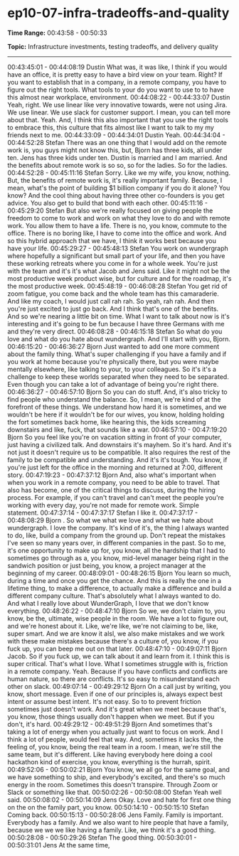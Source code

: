 # ep10-07-infra-tradeoffs-and-quality

**Time Range:** 00:43:58 - 00:50:33

**Topic:** Infrastructure investments, testing tradeoffs, and delivery quality

---

00:43:45:01 - 00:44:08:19
Dustin
What was, it was like, I think if you would have an office, it is pretty easy to have a bird view on
your team. Right? If you want to establish that in a company, in a remote company, you have to
figure out the right tools. What tools to your do you want to use to to have this almost near
workplace, environment.
00:44:08:22 - 00:44:33:07
Dustin
Yeah, right. We use linear like very innovative towards, were not using Jira. We use linear. We
use slack for customer support. I mean, you can tell more about that. Yeah. And, I think this also
important that you use the right tools to embrace this, this culture that fits almost like I want to
talk to my my friends next to me.
00:44:33:09 - 00:44:34:01
Dustin
Yeah.
00:44:34:04 - 00:44:52:28
Stefan
There was an one thing that I would add on the remote work is, you guys might not know this,
but, Bjorn has three kids, all under ten. Jens has three kids under ten. Dustin is married and I
am married. And the benefits about remote work is so so, so for the ladies. So for the ladies.
00:44:52:28 - 00:45:11:16
Stefan
Sorry. Like we my wife, you know, nothing. But, the benefits of remote work is, it's really
important family. Because, I mean, what's the point of building $1 billion company if you do it
alone? You know? And the cool thing about having three other co-founders is you get advice.
You also get to build that bond with each other.
00:45:11:16 - 00:45:29:20
Stefan
But also we're really focused on giving people the freedom to come to work and work on what
they love to do and with remote work. You allow them to have a life. There is no, you know,
commute to the office. There is no boring like, I have to come into the office and work. And so
this hybrid approach that we have, I think it works best because you have your life.
00:45:29:27 - 00:45:48:13
Stefan
You work on wundergraph where hopefully a significant but small part of your life, and then you
have these working retreats where you come in for a whole week. You're just with the team and
it's it's what Jacob and Jens said. Like it might not be the most productive week product wise,
but for culture and for the roadmap, it's the most productive week.
00:45:48:19 - 00:46:08:28
Stefan
You get rid of zoom fatigue, you come back and the whole team has this camaraderie. And like
my coach, I would just call rah rah. So yeah, rah rah. And then you're just excited to just go
back. And I think that's one of the benefits. And so we're nearing a little bit on time. What I want
to talk about now is it's interesting and it's going to be fun because I have three Germans with
me and they're very direct.
00:46:08:28 - 00:46:15:18
Stefan
So what do you love and what do you hate about wundergraph. And I'll start with you, Bjorn.
00:46:15:20 - 00:46:36:27
Bjorn
Just wanted to add one more comment about the family thing. What's super challenging if you
have a family and if you work at home because you're physically there, but you were maybe
mentally elsewhere, like talking to your, to your colleagues. So it's it's a challenge to keep these
worlds separated when they need to be separated. Even though you can take a lot of advantage
of being you're right there.
00:46:36:27 - 00:46:57:10
Bjorn
So you can do stuff. And, it's also tricky to find people who understand the balance. So, I mean,
we're kind of at the forefront of these things. We understand how hard it is sometimes, and we
wouldn't be here if it wouldn't be for our wives, you know, holding holding the fort sometimes
back home, like hearing this, the kids screaming downstairs and like, fuck, that sounds like a
war.
00:46:57:10 - 00:47:19:20
Bjorn
So you feel like you're on vacation sitting in front of your computer, just having a civilized talk.
And downstairs it's mayhem. So it's hard. And it's not just it doesn't require us to be compatible.
It also requires the rest of the family to be compatible and understanding. And it's it's tough. You
know, if you're just left for the office in the morning and returned at 7:00, different story.
00:47:19:23 - 00:47:37:12
Bjorn
And, also what's important when when you work in a remote company, you need to be able to
travel. That also has become, one of the critical things to discuss, during the hiring process. For
example, if you can't travel and can't meet the people you're working with every day, you're not
made for remote work. Simple statement.
00:47:37:14 - 00:47:37:17
Stefan
I like it.
00:47:37:17 - 00:48:08:29
Bjorn
. So what we what we love and what we hate about wundergraph. I love the company. It's kind
of it's, the thing I always wanted to do, like, build a company from the ground up. Don't repeat
the mistakes I've seen so many years over, in different companies in the past. So to me, it's one
opportunity to make up for, you know, all the hardship that I had to sometimes go through as a,
you know, mid-level manager being right in the sandwich position or just being, you know, a
project manager at the beginning of my career.
00:48:09:01 - 00:48:26:15
Bjorn
You learn so much, during a time and once you get the chance. And this is really the one in a
lifetime thing, to make a difference, to actually make a difference and build a different company
culture. That's absolutely what I always wanted to do. And what I really love about
WunderGraph, I love that we don't know everything.
00:48:26:22 - 00:48:47:10
Bjorn
So we, we don't claim to, you know, be the, ultimate, wise people in the room. We have a lot to
figure out, and we're honest about it. Like, we're like, we're not claiming to be, like, super smart.
And we are know it alsl, we also make mistakes and we work with these make mistakes
because there's a culture of, you know, if you fuck up, you can beep me out on that later.
00:48:47:10 - 00:49:07:11
Bjorn
Jacob. So if you fuck up, we can talk about it and learn from it. I think this is super critical. That's
what I love. What I sometimes struggle with is, friction in a remote company. Yeah. Because if
you have conflicts and conflicts are human nature, so there are conflicts. It's so easy to
misunderstand each other on slack.
00:49:07:14 - 00:49:29:12
Bjorn
On a call just by writing, you know, short message. Even if one of our principles is, always
expect best intent or assume best intent. It's not easy. So to to prevent friction sometimes just
doesn't work. And it's great when we meet because that's, you know, those things usually don't
happen when we meet. But if you don't, it's hard.
00:49:29:12 - 00:49:51:29
Bjorn
And sometimes that's taking a lot of energy when you actually just want to focus on work. And I
think a lot of people, would feel that way. And, sometimes it lacks the, the feeling of, you know,
being the real team in a room. I mean, we're still the same team, but it's different. Like having
everybody here doing a cool hackathon kind of exercise, you know, everything is the hurrah,
spirit.
00:49:52:06 - 00:50:02:21
Bjorn
You know, we all go for the same goal, and we have something to ship, and everybody's
excited, and there's so much energy in the room. Sometimes this doesn't transpire. Through
Zoom or Slack or something like that.
00:50:02:26 - 00:50:08:00
Stefan
Yeah well said.
00:50:08:02 - 00:50:14:09
Jens
Okay. Love and hate for first one thing on the on the family part, you know.
00:50:14:10 - 00:50:15:10
Stefan
Coming back.
00:50:15:13 - 00:50:28:06
Jens
Family. Family is important. Everybody has a family. And we also want to hire people that have a
family, because we we we like having a family. Like, we think it's a good thing.
00:50:28:08 - 00:50:29:26
Stefan
The good thing.
00:50:30:01 - 00:50:31:01
Jens
At the same time,
